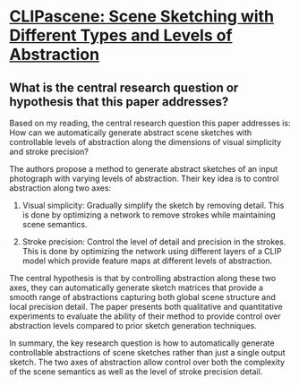 # [CLIPascene: Scene Sketching with Different Types and Levels of   Abstraction](https://arxiv.org/abs/2211.17256)

## What is the central research question or hypothesis that this paper addresses?

 Based on my reading, the central research question this paper addresses is: How can we automatically generate abstract scene sketches with controllable levels of abstraction along the dimensions of visual simplicity and stroke precision?

The authors propose a method to generate abstract sketches of an input photograph with varying levels of abstraction. Their key idea is to control abstraction along two axes:

1. Visual simplicity: Gradually simplify the sketch by removing detail. This is done by optimizing a network to remove strokes while maintaining scene semantics.

2. Stroke precision: Control the level of detail and precision in the strokes. This is done by optimizing the network using different layers of a CLIP model which provide feature maps at different levels of abstraction.

The central hypothesis is that by controlling abstraction along these two axes, they can automatically generate sketch matrices that provide a smooth range of abstractions capturing both global scene structure and local precision detail. The paper presents both qualitative and quantitative experiments to evaluate the ability of their method to provide control over abstraction levels compared to prior sketch generation techniques.

In summary, the key research question is how to automatically generate controllable abstractions of scene sketches rather than just a single output sketch. The two axes of abstraction allow control over both the complexity of the scene semantics as well as the level of stroke precision detail.
